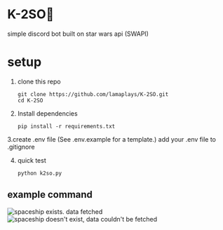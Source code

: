 # K-2SO🤖
simple discord bot built on star wars api (SWAPI) 

# setup
1. clone this repo
   
   ```
   git clone https://github.com/lamaplays/K-2SO.git
   cd K-2SO
   ```
3. Install dependencies
   
   ``` pip install -r requirements.txt ```
   
3.create .env file
  (See .env.example for a template.)
add your .env file to .gitignore

4. quick test
   
   ``` python k2so.py ```

## example command 
![spaceship exists. data fetched](imgs/example1.jpeg)
![spaceship doesn't exist, data couldn't be fetched](imgs/example2.jpeg)




   
   
